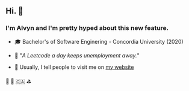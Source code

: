 ## Hi. 👋 
### I'm **Alvyn** and I'm pretty hyped about this new feature.

- 🎓 Bachelor's of Software Enginering - Concordia University (2020)

- 💭 "_A Leetcode a day keeps unemployment away._"

- 🔗 Usually, I tell people to visit me on [my website](https://alvynle.me)

🎾 🏒 🇨🇦 ⛳️ 
